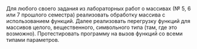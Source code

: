 Для любого своего задания из лабораторных работ о массивах (№ 5, 6 или 7 прошлого семестра) реализовать обработку массива с использованием функций. Далее реализовать перегрузку функций для массивов целого, вещественного, символьного типа (там, где это возможно). Протестировать программу на вызов функций со всеми типами параметров.